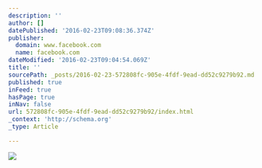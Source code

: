 ```yaml
---
description: ''
author: []
datePublished: '2016-02-23T09:08:36.374Z'
publisher:
  domain: www.facebook.com
  name: facebook.com
dateModified: '2016-02-23T09:04:54.069Z'
title: ''
sourcePath: _posts/2016-02-23-572808fc-905e-4fdf-9ead-dd52c9279b92.md
published: true
inFeed: true
hasPage: true
inNav: false
url: 572808fc-905e-4fdf-9ead-dd52c9279b92/index.html
_context: 'http://schema.org'
_type: Article

---
```

![](https://scontent-lax3-1.xx.fbcdn.net/hphotos-xfa1/v/t1.0-9/10384050_10204222162489285_7671304735778415539_n.jpg?oh=5c72170ab4eba38d6a49e4cc976ceaab&oe=576A3E6F)